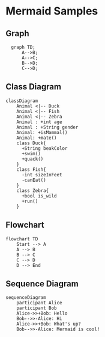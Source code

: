 # Mermaid Samples

## Graph

```mermaid
  graph TD;
      A-->B;
      A-->C;
      B-->D;
      C-->D;
```

## Class Diagram

```mermaid
classDiagram
    Animal <|-- Duck
    Animal <|-- Fish
    Animal <|-- Zebra
    Animal : +int age
    Animal : +String gender
    Animal: +isMammal()
    Animal: +mate()
    class Duck{
      +String beakColor
      +swim()
      +quack()
    }
    class Fish{
      -int sizeInFeet
      -canEat()
    }
    class Zebra{
      +bool is_wild
      +run()
    }
```

## Flowchart

```mermaid	
flowchart TD
    Start --> A
    A --> B
    B --> C
    C --> D
    D --> End
```

## Sequence Diagram

```mermaid
sequenceDiagram
    participant Alice
    participant Bob
    Alice->>+Bob: Hello
    Bob-->>-Alice: Hi
    Alice->>+Bob: What's up?    
    Bob-->>-Alice: Mermaid is cool!            
```
